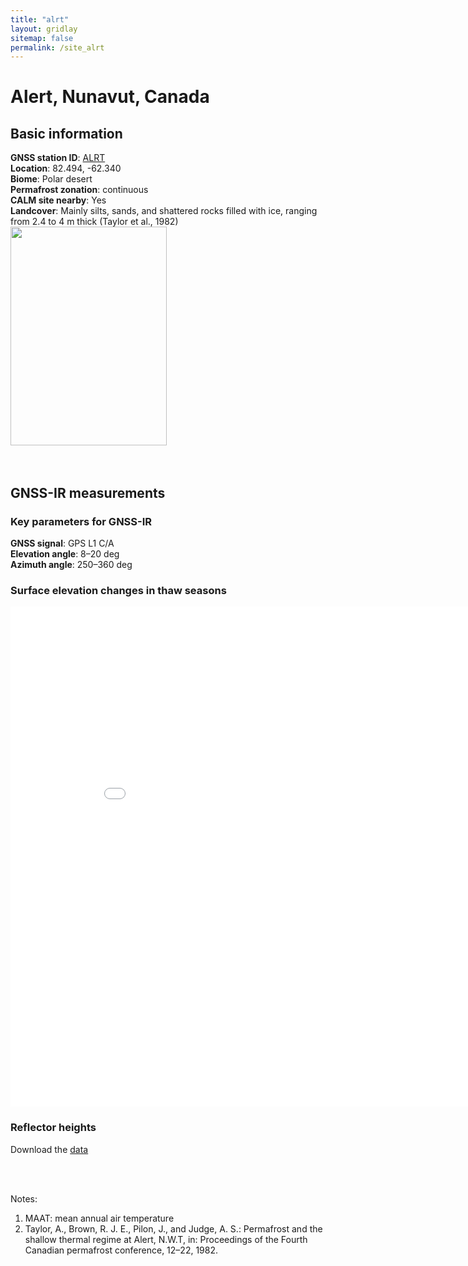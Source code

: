 ```yaml
---
title: "alrt"
layout: gridlay
sitemap: false
permalink: /site_alrt
---
```


# Alert, Nunavut, Canada

## Basic information
<div markdown="0" id="information" class="col-sm-12" height="350px" width="100%">
    <div markdown="0" id="info" class="col-sm-4" height="350px">
        <b>GNSS station ID</b>:         <a href="https://webapp.geod.nrcan.gc.ca/geod/data-donnees/station/report-rapport.php?id=M029001">ALRT</a><br/>            
        <b>Location</b>:                82.494, -62.340<br/>
        <b>Biome</b>:                   Polar desert<br/>
        <b>Permafrost zonation</b>:     continuous<br/>
        <b>CALM site nearby</b>:        Yes<br/>
        <b>Landcover</b>:               Mainly silts, sands, and shattered rocks filled with ice, ranging from 2.4 to 4 m thick (Taylor et al., 1982)
    </div>
    <!--
    <div markdown="0" id="geolocation" class="col-sm-6">
        <iframe width="350px" height="350px" frameborder="0" src="{{ site.url }}{{ site.baseurl }}/maps/alrt.html"></iframe>  
    </div>
    -->
    <div markdown="0" id="photo" class="col-sm-8">
        <img src="{{ site.url }}{{ site.baseurl }}/photos/alrt.jpg" width="250px" height="350px" border="0">
    </div>
</div>

<br/>
<br/>

## GNSS-IR measurements  

### Key parameters for GNSS-IR
**GNSS signal**:            GPS L1 C/A <br/>
**Elevation angle**:        8–20 deg <br/>
**Azimuth angle**:          250–360 deg <br/>

### Surface elevation changes in thaw seasons
<iframe width="900" height="800" frameborder="0" scrolling="no" src="{{ site.url }}{{ site.baseurl }}/gnssir/alrt_plot.html"></iframe>

### Reflector heights  
Download the [data](../gnssir/alrt.csv) 

<br/>
<br/>

Notes:
1. MAAT: mean annual air temperature
2. Taylor, A., Brown, R. J. E., Pilon, J., and Judge, A. S.: Permafrost and the shallow thermal regime at Alert, N.W.T, in: Proceedings of the Fourth Canadian permafrost conference, 12–22, 1982.




